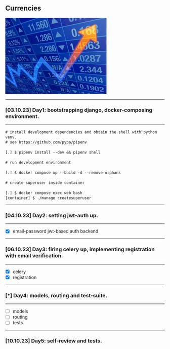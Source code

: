 ## Currencies
![trends](docs/trend.jpg)

---
### [03.10.23] Day1: bootstrapping django, docker-composing environment.
---
```
# install development dependencies and obtain the shell with python venv. 
# see https://github.com/pypa/pipenv

[.] $ pipenv install --dev && pipenv shell

# run development environment

[.] $ docker compose up --build -d --remove-orphans

# create superuser inside container

[.] $ docker compose exec web bash
[container] $ ./manage createsuperuser
```
---
### [04.10.23] Day2: setting jwt-auth up.
---
- [x] email-password jwt-based auth backend
---
### [06.10.23] Day3: firing celery up, implementing registration with email verification.
---
- [x] celery
- [x] registration
---
### [*] Day4: models, routing and test-suite.
---
- [ ] models
- [ ] routing
- [ ] tests
---
### [10.10.23] Day5: self-review and tests.